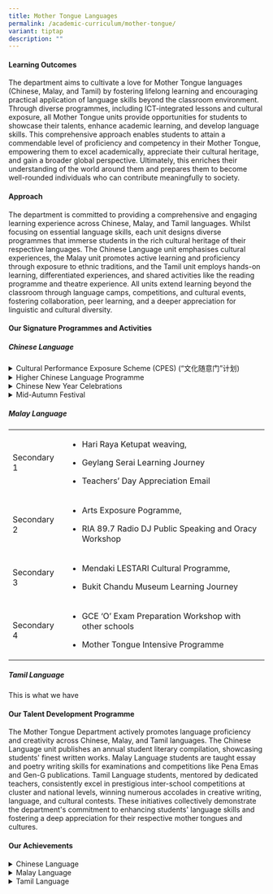 ```yaml
---
title: Mother Tongue Languages
permalink: /academic-curriculum/mother-tongue/
variant: tiptap
description: ""
---
```

<h4><strong>Learning Outcomes</strong></h4>
<p>The department aims to cultivate a love for Mother Tongue languages (Chinese,
Malay, and Tamil) by fostering lifelong learning and encouraging practical
application of language skills beyond the classroom environment. Through
diverse programmes, including ICT-integrated lessons and cultural exposure,
all Mother Tongue units provide opportunities for students to showcase
their talents, enhance academic learning, and develop language skills.
This comprehensive approach enables students to attain a commendable level
of proficiency and competency in their Mother Tongue, empowering them to
excel academically, appreciate their cultural heritage, and gain a broader
global perspective. Ultimately, this enriches their understanding of the
world around them and prepares them to become well-rounded individuals
who can contribute meaningfully to society.</p>
<h4><strong>Approach</strong></h4>
<p>The department is committed to providing a comprehensive and engaging
learning experience across Chinese, Malay, and Tamil languages. Whilst
focusing on essential language skills, each unit designs diverse programmes
that immerse students in the rich cultural heritage of their respective
languages. The Chinese Language unit emphasises cultural experiences, the
Malay unit promotes active learning and proficiency through exposure to
ethnic traditions, and the Tamil unit employs hands-on learning, differentiated
experiences, and shared activities like the reading programme and theatre
experience. All units extend learning beyond the classroom through language
camps, competitions, and cultural events, fostering collaboration, peer
learning, and a deeper appreciation for linguistic and cultural diversity.</p>
<h4><strong>Our Signature Programmes and Activities</strong></h4>
<h5>Chinese Language</h5>
<div data-type="detailGroup" class="isomer-accordion isomer-accordion-white">
<details class="isomer-details">
<summary>Cultural Performance Exposure Scheme (CPES) (“文化随意门”计划)</summary>
<div data-type="detailsContent" class="isomer-details-content">
<p>The Cultural Performance Exposure Scheme is an initiative by the Committee
to Promote Chinese Language Learning, which aims to expose students to
Chinese language-related cultural performances by local and foreign performing
arts groups. It seeks to cultivate an appreciation of the performing arts,
particularly local traditions, and deepen students' understanding of Singapore's
cultural diversity.</p>
<p>&nbsp;&nbsp;&nbsp;&nbsp;&nbsp;&nbsp;&nbsp;</p>
<p>Our Secondary 1 Higher Chinese and Secondary 2 students had the opportunity
to watch a drama performance titled "周处除三害" and learnt important values
such as responsibility, perseverance and self-awareness in the process.
This unique experience was well-received by the students as they enjoyed
interacting with the casts and fostered a greater appreciation for the
performing arts.</p>
</div>
</details>
<details class="isomer-details">
<summary>Higher Chinese Language Programme</summary>
<div data-type="detailsContent" class="isomer-details-content">
<p>Bendemeer Secondary offers an enriching and holistic learning experience
through our Higher Chinese Language (HCL) syllabus. Apart from the teaching
of listening, speaking, reading, and writing skills, different learning
experiences are also introduced to allow students to appreciate Chinese
culture and heritage.</p>
<p>The Secondary One HCL students had Chinese calligraphy lessons where they
learned how to write Chinese couplets and proudly displayed them around
the school during the Chinese New Year celebrations. Students also learned
the art of Chinese painting and paper cutting. Through these cultural lessons,
students were able to show appreciation for Chinese culture and deepen
their interest in learning the Chinese language</p>
</div>
</details>
<details class="isomer-details">
<summary>Chinese New Year Celebrations</summary>
<div data-type="detailsContent" class="isomer-details-content">
<p>Bendemeer Secondary's Chinese New Year celebration brings together staff
and students for a vibrant cultural experience. The event features student
performances including dance, songs, and martial arts, alongside special
appearances by the God of Fortune and a lion dance. To deepen cultural
appreciation, level-specific activities are organised: Secondary One students
explore global Chinese New Year celebrations, Secondary Two students design
couplets and participate in community giving, while Secondary Three students
research traditions and customs. This comprehensive approach not only showcases
talents but also fosters a deeper understanding of Chinese culture and
community engagement.</p>
</div>
</details>
<details class="isomer-details">
<summary>Mid-Autumn Festival</summary>
<div data-type="detailsContent" class="isomer-details-content">
<p>The Mid-Autumn Festival celebration at Bendemeer Secondary offers students
an in-depth exploration of the festival's cultural significance, origins,
and customs. Through level-specific hands-on activities, students engage
creatively with the festival: Secondary One students craft moon-related
proverb bookmarks, Secondary Two design festival poetry posters, and Secondary
Three present on traditions and festive foods. These creative works are
showcased in the school foyer, allowing the entire school community to
appreciate and learn from the students' efforts, thereby fostering a broader
understanding of this important cultural festival.</p>
</div>
</details>
</div>
<h5>Malay Language</h5>
<table style="minWidth: 50px">
<colgroup>
<col>
<col>
</colgroup>
<tbody>
<tr>
<td rowspan="1" colspan="1">
<p>Secondary 1</p>
</td>
<td rowspan="1" colspan="1">
<ul>
<li>
<p>Hari Raya Ketupat weaving,</p>
</li>
<li>
<p>Geylang Serai Learning Journey</p>
</li>
<li>
<p>Teachers’ Day Appreciation Email</p>
</li>
</ul>
</td>
</tr>
<tr>
<td rowspan="1" colspan="1">
<p>Secondary 2</p>
</td>
<td rowspan="1" colspan="1">
<ul>
<li>
<p>Arts Exposure Pogramme,&nbsp;</p>
</li>
<li>
<p>RIA 89.7 Radio DJ Public Speaking and Oracy Workshop</p>
</li>
</ul>
</td>
</tr>
<tr>
<td rowspan="1" colspan="1">
<p>Secondary 3</p>
</td>
<td rowspan="1" colspan="1">
<ul>
<li>
<p>Mendaki LESTARI Cultural Programme,&nbsp;</p>
</li>
<li>
<p>Bukit Chandu Museum Learning Journey</p>
</li>
</ul>
</td>
</tr>
<tr>
<td rowspan="1" colspan="1">
<p>Secondary 4</p>
</td>
<td rowspan="1" colspan="1">
<ul>
<li>
<p>GCE ‘O’ Exam Preparation Workshop with other schools</p>
</li>
<li>
<p>Mother Tongue Intensive Programme</p>
</li>
</ul>
</td>
</tr>
</tbody>
</table>
<h5>Tamil Language</h5>
<p>This is what we have</p>
<p></p>
<h4><strong>Our Talent Development Programme</strong></h4>
<p>The Mother Tongue Department actively promotes language proficiency and
creativity across Chinese, Malay, and Tamil languages. The Chinese Language
unit publishes an annual student literary compilation, showcasing students'
finest written works. Malay Language students are taught essay and poetry
writing skills for examinations and competitions like Pena Emas and Gen-G
publications. Tamil Language students, mentored by dedicated teachers,
consistently excel in prestigious inter-school competitions at cluster
and national levels, winning numerous accolades in creative writing, language,
and cultural contests. These initiatives collectively demonstrate the department's
commitment to enhancing students' language skills and fostering a deep
appreciation for their respective mother tongues and cultures.</p>
<h4><strong>Our Achievements</strong></h4>
<div data-type="detailGroup" class="isomer-accordion isomer-accordion-white">
<details class="isomer-details">
<summary>Chinese Language</summary>
<div data-type="detailsContent" class="isomer-details-content">
<ul data-tight="true" class="tight">
<li>
<p>11th National Chinese Challenge (Secondary School Category)</p>
</li>
<li>
<p>22nd National Secondary School Chinese Creative Writing Competition: Second
Prize Award Winner (Lower Sec Category)</p>
</li>
<li>
<p>38th National Secondary School Cross Talk Competition</p>
</li>
</ul>
</div>
</details>
<details class="isomer-details">
<summary>Malay Language</summary>
<div data-type="detailsContent" class="isomer-details-content">
<p>Our students' writings were featured in the Gen-G Newspaper</p>
<ul data-tight="true" class="tight">
<li>
<p>Guruku Sayang (5 February 2024)</p>
</li>
<li>
<p>Lawatan ke Muzium Bukit Chandu (29 April 2024)</p>
</li>
<li>
<p>Menolong Seorang Kawan (30 September 2024)</p>
</li>
<li>
<p>Manusia (9 January 2023)</p>
</li>
<li>
<p>Miskin (26 January 2023)</p>
</li>
<li>
<p>Satu Pengajaran (6 February 2023)</p>
</li>
</ul>
</div>
</details>
<details class="isomer-details">
<summary>Tamil Language</summary>
<div data-type="detailsContent" class="isomer-details-content">
<ul>
<li>
<p>2024 Dance in Navarasam: 1st runner-up</p>
</li>
<li>
<p>2024 Drama in Navarasam: 2nd runner-up</p>
</li>
<li>
<p>2024 S5 Cluster Tamil Drama Festival</p>
</li>
<li>
<p>2023 Naanum Oru Padaipaali (Budding Artistes): Winner</p>
</li>
</ul>
</div>
</details>
</div>
<p></p>